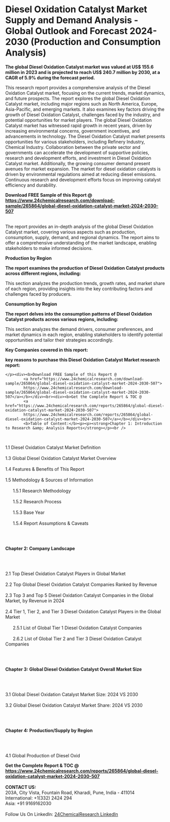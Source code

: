 <h1>Diesel Oxidation Catalyst Market Supply and Demand Analysis - Global Outlook and Forecast 2024-2030 (Production and Consumption Analysis)</h1><p><strong>The global Diesel Oxidation Catalyst market was valued at US$ 155.6 million in 2023 and is projected to reach US$ 240.7 million by 2030, at a CAGR of 5.9% during the forecast period. </strong></p><p>
</p><p>This research report provides a comprehensive analysis of the Diesel Oxidation Catalyst market, focusing on the current trends, market dynamics, and future prospects. The report explores the global Diesel Oxidation Catalyst market, including major regions such as North America, Europe, Asia-Pacific, and emerging markets. It also examines key factors driving the growth of Diesel Oxidation Catalyst, challenges faced by the industry, and potential opportunities for market players. The global Diesel Oxidation Catalyst market has witnessed rapid growth in recent years, driven by increasing environmental concerns, government incentives, and advancements in technology. The Diesel Oxidation Catalyst market presents opportunities for various stakeholders, including Refinery Industry, Chemical Industry. Collaboration between the private sector and governments can accelerate the development of supportive policies, research and development efforts, and investment in Diesel Oxidation Catalyst market. Additionally, the growing consumer demand present avenues for market expansion. The market for diesel oxidation catalysts is driven by environmental regulations aimed at reducing diesel emissions. Continuous research and development efforts focus on improving catalyst efficiency and durability.</p><div><b>Download FREE Sample of this Report @ 
            <a href="https://www.24chemicalresearch.com/download-sample/265864/global-diesel-oxidation-catalyst-market-2024-2030-507">
            https://www.24chemicalresearch.com/download-sample/265864/global-diesel-oxidation-catalyst-market-2024-2030-507</a></b></div><br><p>
</p><p>The report provides an in-depth analysis of the global Diesel Oxidation Catalyst market, covering various aspects such as production, consumption, supply, demand, and regional dynamics. The report aims to offer a comprehensive understanding of the market landscape, enabling stakeholders to make informed decisions.</p><p>
</p><p><strong>Production by Region</strong></p><p>
</p><p><strong>The report examines the production of Diesel Oxidation Catalyst products across different regions, including:</strong></p><p>
</p><p>
</p><p>This section analyzes the production trends, growth rates, and market share of each region, providing insights into the key contributing factors and challenges faced by producers.</p><p>
</p><p><strong>Consumption by Region</strong></p><p>
</p><p><strong>The report delves into the consumption patterns of Diesel Oxidation Catalyst products across various regions, including:</strong></p><p>
</p><p>
	</p><p>
</p><p>This section analyzes the demand drivers, consumer preferences, and market dynamics in each region, enabling stakeholders to identify potential opportunities and tailor their strategies accordingly.</p><p>
<strong>Key Companies covered in this report:</strong></p><p>
</p><p>
</p><p><strong>key reasons to purchase this Diesel Oxidation Catalyst Market research report:</strong></p><p>

	</p><div><b>Download FREE Sample of this Report @ 
            <a href="https://www.24chemicalresearch.com/download-sample/265864/global-diesel-oxidation-catalyst-market-2024-2030-507">
            https://www.24chemicalresearch.com/download-sample/265864/global-diesel-oxidation-catalyst-market-2024-2030-507</a></b></div><br><div><b>Get the Complete Report & TOC @ 
            <a href="https://www.24chemicalresearch.com/reports/265864/global-diesel-oxidation-catalyst-market-2024-2030-507">
            https://www.24chemicalresearch.com/reports/265864/global-diesel-oxidation-catalyst-market-2024-2030-507</a></b></div><br>
            <b>Table of Content:</b><p><p><strong>Chapter 1: Introduction to Research &amp; Analysis Reports</strong></p><br />
<br />
<p>1.1 Diesel Oxidation Catalyst  Market Definition<br /><br />
1.3 Global Diesel Oxidation Catalyst  Market Overview<br /><br />
1.4 Features &amp; Benefits of This Report<br /><br />
1.5 Methodology &amp; Sources of Information<br /><br />
&nbsp;&nbsp;&nbsp;&nbsp;&nbsp; 1.5.1 Research Methodology<br /><br />
&nbsp;&nbsp;&nbsp;&nbsp;&nbsp; 1.5.2 Research Process<br /><br />
&nbsp;&nbsp;&nbsp;&nbsp;&nbsp; 1.5.3 Base Year<br /><br />
&nbsp;&nbsp;&nbsp;&nbsp;&nbsp; 1.5.4 Report Assumptions &amp; Caveats</p><br />
<br />
<p><strong>Chapter 2: Company Landscape</strong></p><br />
<br />
<p>2.1 Top Diesel Oxidation Catalyst  Players in Global Market<br /><br />
2.2 Top Global Diesel Oxidation Catalyst  Companies Ranked by Revenue<br /><br />
2.3 Top 3 and Top 5 Diesel Oxidation Catalyst  Companies in the Global Market, by Revenue in 2024<br /><br />
2.4 Tier 1, Tier 2, and Tier 3 Diesel Oxidation Catalyst  Players in the Global Market<br /><br />
&nbsp;&nbsp;&nbsp;&nbsp;&nbsp; 2.5.1 List of Global Tier 1 Diesel Oxidation Catalyst  Companies<br /><br />
&nbsp;&nbsp;&nbsp;&nbsp;&nbsp; 2.6.2 List of Global Tier 2 and Tier 3 Diesel Oxidation Catalyst  Companies</p><br />
<br />
<p><strong>Chapter 3: Global Diesel Oxidation Catalyst  Overall Market Size</strong></p><br />
<br />
<p>3.1 Global Diesel Oxidation Catalyst  Market Size: 2024 VS 2030<br /><br />
3.2 Global Diesel Oxidation Catalyst  Market Share: 2024 VS 2030</p><br />
<br />
<p><strong>Chapter 4: Production/Supply by Region</strong></p><br />
<br />
<p>4.1 Global Production of Diesel Oxid</p><div><b>Get the Complete Report & TOC @ 
            <a href="https://www.24chemicalresearch.com/reports/265864/global-diesel-oxidation-catalyst-market-2024-2030-507">
            https://www.24chemicalresearch.com/reports/265864/global-diesel-oxidation-catalyst-market-2024-2030-507</a></b></div><br><b>CONTACT US:</b><br>
            203A, City Vista, Fountain Road, Kharadi, Pune, India - 411014<br>
            International: +1(332) 2424 294<br>
            Asia: +91 9169162030 <br><br>
            Follow Us On LinkedIn: <a href="https://www.linkedin.com/company/24chemicalresearch/">24ChemicalResearch LinkedIn</a>
